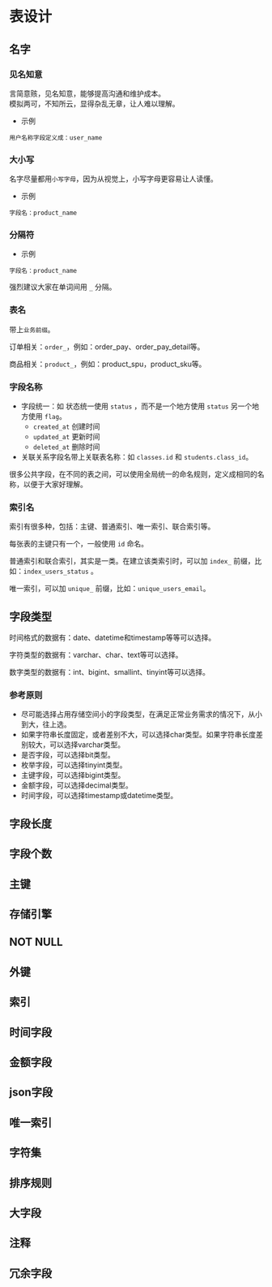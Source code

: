 # 表设计

## 名字

### 见名知意

言简意赅，见名知意，能够提高沟通和维护成本。  
模拟两可，不知所云，显得杂乱无章，让人难以理解。

- 示例

```
用户名称字段定义成：user_name
```

### 大小写

名字尽量都用`小写字母`，因为从视觉上，小写字母更容易让人读懂。

- 示例

```
字段名：product_name
```

### 分隔符

- 示例

```
字段名：product_name
```

强烈建议大家在单词间用 `_` 分隔。

### 表名

带上`业务前缀`。

订单相关：`order_`，例如：order_pay、order_pay_detail等。

商品相关：`product_`，例如：product_spu，product_sku等。

### 字段名称

- 字段统一：如 状态统一使用 `status` ，而不是一个地方使用 `status` 另一个地方使用 `flag`。
  - `created_at` 创建时间 
  - `updated_at` 更新时间 
  - `deleted_at` 删除时间 
- 关联关系字段名带上关联表名称：如 `classes.id` 和 `students.class_id`。

很多公共字段，在不同的表之间，可以使用全局统一的命名规则，定义成相同的名称，以便于大家好理解。

### 索引名

索引有很多种，包括：主键、普通索引、唯一索引、联合索引等。

每张表的主键只有一个，一般使用 `id` 命名。

普通索引和联合索引，其实是一类。在建立该类索引时，可以加 `index_` 前缀，比如：`index_users_status` 。

唯一索引，可以加 `unique_` 前缀，比如：`unique_users_email`。

## 字段类型

时间格式的数据有：date、datetime和timestamp等等可以选择。

字符类型的数据有：varchar、char、text等可以选择。

数字类型的数据有：int、bigint、smallint、tinyint等可以选择。

### 参考原则

- 尽可能选择占用存储空间小的字段类型，在满足正常业务需求的情况下，从小到大，往上选。
- 如果字符串长度固定，或者差别不大，可以选择char类型。如果字符串长度差别较大，可以选择varchar类型。
- 是否字段，可以选择bit类型。
- 枚举字段，可以选择tinyint类型。
- 主键字段，可以选择bigint类型。
- 金额字段，可以选择decimal类型。
- 时间字段，可以选择timestamp或datetime类型。


## 字段长度
## 字段个数
## 主键
## 存储引擎
## NOT NULL
## 外键
## 索引
## 时间字段
## 金额字段
## json字段
## 唯一索引
## 字符集
## 排序规则
## 大字段
## 注释
## 冗余字段